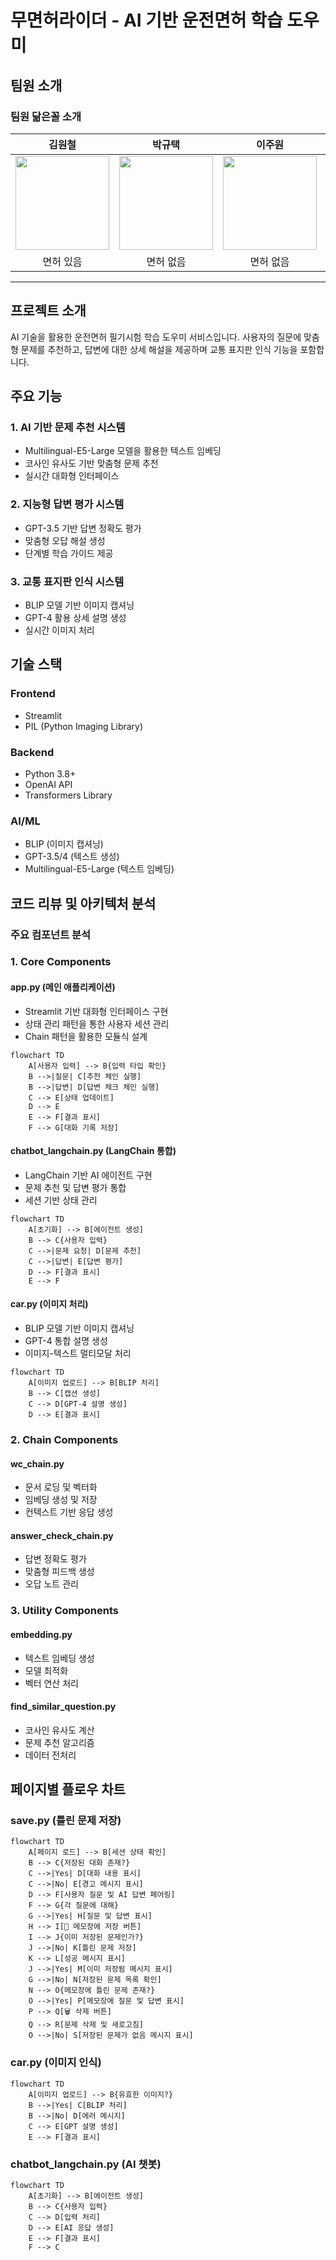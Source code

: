# 무면허라이더 - AI 기반 운전면허 학습 도우미

## 팀원 소개
###  팀원 닮은꼴 소개 
|김원철|박규택|이주원|정재현|허지원|
|:---:|:---:|:---:|:---:|:---:|
|<img src="https://i.ytimg.com/vi/SVyVlHUMjSM/hq720.jpg?sqp=-oaymwEhCK4FEIIDSFryq4qpAxMIARUAAAAAGAElAADIQj0AgKJD&rs=AOn4CLAYLstFr6SllE04oBlOw_eSSfScaQ"  width="150" height="150"/> |<img src="https://search.pstatic.net/common/?src=http%3A%2F%2Fblogfiles.naver.net%2F20150609_245%2Frmxtkfkd11de_1433841374678NOqpo_PNG%2Ff2.PNG&type=sc960_832"  width="150" height="150"/> |<img src="https://image.aladin.co.kr/product/31290/46/letslook/K512832670_t5.jpg"  width="150" height="150"/>  | <img src="https://i.namu.wiki/i/lwgo8HESi5bQw3QtjMzRmJIG-nca97WHdTrp6LybH74QbWlsyN8-KHP3Hd5SfAKOppzwyU5Es6PdUZifInC_mtauuH9T7NnrZXMpJHEWITMbUskPa6XD-pga2TCK8gmqK81llE2fb-a1gguWB5EkeA.webp"  width="150" height="150"/> |<img src="https://upload3.inven.co.kr/upload/2022/06/20/bbs/i14951952770.jpg?MW=800"  width="150" height="150"/>  |
| <center> 면허 있음 </center> | <center> 면허 없음 </center> | <center> 면허 없음 </center> | <center> 면허 있음 </center> | <center> 면허 없음 </center> |
---

## 프로젝트 소개
AI 기술을 활용한 운전면허 필기시험 학습 도우미 서비스입니다. 사용자의 질문에 맞춤형 문제를 추천하고, 답변에 대한 상세 해설을 제공하며 교통 표지판 인식 기능을 포함합니다.

## 주요 기능

### 1. AI 기반 문제 추천 시스템
- Multilingual-E5-Large 모델을 활용한 텍스트 임베딩
- 코사인 유사도 기반 맞춤형 문제 추천
- 실시간 대화형 인터페이스

### 2. 지능형 답변 평가 시스템
- GPT-3.5 기반 답변 정확도 평가
- 맞춤형 오답 해설 생성
- 단계별 학습 가이드 제공

### 3. 교통 표지판 인식 시스템
- BLIP 모델 기반 이미지 캡셔닝
- GPT-4 활용 상세 설명 생성
- 실시간 이미지 처리

## 기술 스택

### Frontend
- Streamlit
- PIL (Python Imaging Library)

### Backend
- Python 3.8+
- OpenAI API
- Transformers Library

### AI/ML
- BLIP (이미지 캡셔닝)
- GPT-3.5/4 (텍스트 생성)
- Multilingual-E5-Large (텍스트 임베딩)

## 코드 리뷰 및 아키텍처 분석

### 주요 컴포넌트 분석

### 1. Core Components

#### app.py (메인 애플리케이션)
- Streamlit 기반 대화형 인터페이스 구현
- 상태 관리 패턴을 통한 사용자 세션 관리
- Chain 패턴을 활용한 모듈식 설계
```mermaid
flowchart TD
    A[사용자 입력] --> B{입력 타입 확인}
    B -->|질문| C[추천 체인 실행]
    B -->|답변| D[답변 체크 체인 실행]
    C --> E[상태 업데이트]
    D --> E
    E --> F[결과 표시]
    F --> G[대화 기록 저장]
```

#### chatbot_langchain.py (LangChain 통합)
- LangChain 기반 AI 에이전트 구현
- 문제 추천 및 답변 평가 통합
- 세션 기반 상태 관리
```mermaid
flowchart TD
    A[초기화] --> B[에이전트 생성]
    B --> C{사용자 입력}
    C -->|문제 요청| D[문제 추천]
    C -->|답변| E[답변 평가]
    D --> F[결과 표시]
    E --> F
```

#### car.py (이미지 처리)
- BLIP 모델 기반 이미지 캡셔닝
- GPT-4 통합 설명 생성
- 이미지-텍스트 멀티모달 처리
```mermaid
flowchart TD
    A[이미지 업로드] --> B[BLIP 처리]
    B --> C[캡션 생성]
    C --> D[GPT-4 설명 생성]
    D --> E[결과 표시]
```

### 2. Chain Components

#### wc_chain.py
- 문서 로딩 및 벡터화
- 임베딩 생성 및 저장
- 컨텍스트 기반 응답 생성

#### answer_check_chain.py
- 답변 정확도 평가
- 맞춤형 피드백 생성
- 오답 노트 관리

### 3. Utility Components

#### embedding.py
- 텍스트 임베딩 생성
- 모델 최적화
- 벡터 연산 처리

#### find_similar_question.py
- 코사인 유사도 계산
- 문제 추천 알고리즘
- 데이터 전처리

## 페이지별 플로우 차트

### save.py (틀린 문제 저장)
```mermaid
flowchart TD
    A[페이지 로드] --> B[세션 상태 확인]
    B --> C{저장된 대화 존재?}
    C -->|Yes| D[대화 내용 표시]
    C -->|No| E[경고 메시지 표시]
    D --> F[사용자 질문 및 AI 답변 페어링]
    F --> G{각 질문에 대해}
    G -->|Yes| H[질문 및 답변 표시]
    H --> I[💾 메모장에 저장 버튼]
    I --> J{이미 저장된 문제인가?}
    J -->|No| K[틀린 문제 저장]
    K --> L[성공 메시지 표시]
    J -->|Yes| M[이미 저장됨 메시지 표시]
    G -->|No| N[저장된 문제 목록 확인]
    N --> O{메모장에 틀린 문제 존재?}
    O -->|Yes| P[메모장에 질문 및 답변 표시]
    P --> Q[🗑️ 삭제 버튼]
    Q --> R[문제 삭제 및 새로고침]
    O -->|No| S[저장된 문제가 없음 메시지 표시]

```

### car.py (이미지 인식)
```mermaid
flowchart TD
    A[이미지 업로드] --> B{유효한 이미지?}
    B -->|Yes| C[BLIP 처리]
    B -->|No| D[에러 메시지]
    C --> E[GPT 설명 생성]
    E --> F[결과 표시]
```

### chatbot_langchain.py (AI 챗봇)
```mermaid
flowchart TD
    A[초기화] --> B[에이전트 생성]
    B --> C{사용자 입력}
    C --> D[입력 처리]
    D --> E[AI 응답 생성]
    E --> F[결과 표시]
    F --> C
```
